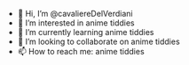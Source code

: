 - 👋 Hi, I’m @cavaliereDelVerdiani
- 👀 I’m interested in anime tiddies
- 🌱 I’m currently learning anime tiddies
- 💞️ I’m looking to collaborate on anime tiddies
- 📫 How to reach me: anime tiddies

<!---
cavaliereDelVerdiani/cavaliereDelVerdiani is a ✨ special ✨ repository because its `README.md` (this file) appears on your GitHub profile.
You can click the Preview link to take a look at your changes.
--->
